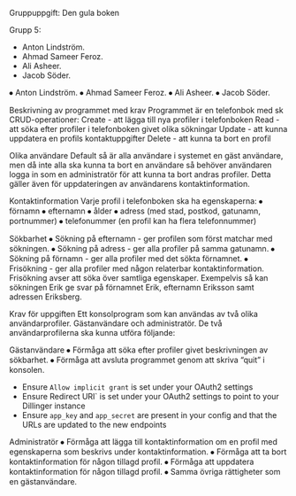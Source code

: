 Gruppuppgift: Den gula boken

Grupp 5: 
- Anton Lindström.
- Ahmad Sameer Feroz.
- Ali Asheer.
- Jacob Söder.






⦁ Anton Lindström.
⦁ Ahmad Sameer Feroz.
⦁ Ali Asheer.
⦁ Jacob Söder.

Beskrivning av programmet med krav Programmet är en telefonbok med sk CRUD-operationer:
 Create - att lägga till nya profiler i telefonboken
 Read - att söka efter profiler i telefonboken givet olika sökningar
 Update - att kunna uppdatera en profils kontaktuppgifter 
 Delete - att kunna ta bort en profil

Olika användare 
Default så är alla användare i systemet en gäst användare, men då inte alla ska kunna ta bort en användare så behöver användaren logga in som en administratör för att kunna ta bort andras profiler. Detta gäller även för uppdateringen av användarens kontaktinformation.

Kontaktinformation
Varje profil i telefonboken ska ha egenskaperna:
 ⦁ förnamn
 ⦁ efternamn
 ⦁ ålder
 ⦁ adress (med stad, postkod, gatunamn, portnummer)
 ⦁ telefonummer (en profil kan ha flera telefonnummer)

Sökbarhet
 ⦁ Sökning på efternamn - ger profilen som först matchar med sökningen.
 ⦁ Sökning på adress - ger alla profiler på samma gatunamn.
 ⦁ Sökning på förnamn - ger alla profiler med det sökta förnamnet.
 ⦁ Frisökning - ger alla profiler med någon relaterbar kontaktinformation.
 Frisökning avser att söka över samtliga egenskaper. Exempelvis så kan sökningen Erik ge svar på förnamnet Erik, efternamn Eriksson samt adressen Eriksberg.

Krav för uppgiften
 Ett konsolprogram som kan användas av två olika användarprofiler. Gästanvändare och administratör. De två användarprofilerna ska kunna utföra följande:

Gästanvändare
 ⦁ Förmåga att söka efter profiler givet beskrivningen av sökbarhet.
 ⦁ Förmåga att avsluta programmet genom att skriva “quit” i konsolen.

 - Ensure `Allow implicit grant` is set under your OAuth2 settings
- Ensure Redirect URI` is set under your OAuth2 settings to point to your Dillinger instance
- Ensure `app_key` and `app_secret` are present in your config and that the URLs are updated to the new endpoints

Administratör
 ⦁ Förmåga att lägga till kontaktinformation om en profil med egenskaperna som beskrivs under kontaktinformation.
 ⦁ Förmåga att ta bort kontaktinformation för någon tillagd profil.
 ⦁ Förmåga att uppdatera kontaktinformation för någon tillagd profil.
 ⦁ Samma övriga rättigheter som en gästanvändare.
